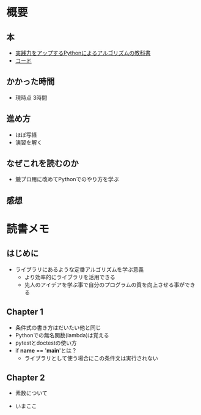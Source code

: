 # 概要

## 本

- [実践力をアップするPythonによるアルゴリズムの教科書](https://amzn.asia/d/0TdiWI8)
- [コード](/code/improve_practical_python_algorithms/)

## かかった時間

- 現時点 3時間

## 進め方

- ほぼ写経
- 演習を解く


## なぜこれを読むのか

- 競プロ用に改めてPythonでのやり方を学ぶ

## 感想


# 読書メモ

## はじめに

- ライブラリにあるような定番アルゴリズムを学ぶ意義
  - より効率的にライブラリを活用できる
  - 先人のアイデアを学ぶ事で自分のプログラムの質を向上させる事ができる

## Chapter 1

- 条件式の書き方はだいたい他と同じ
- Pythonでの無名関数(lambda)は覚える
- pytestとdoctestの使い方
- if __name__ == '__main__'とは？
  - ライブラリとして使う場合にこの条件文は実行されない

## Chapter 2
- 素数について


- いまここ